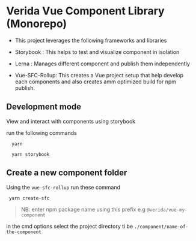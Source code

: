 # Verida Vue Component Library (Monorepo)

- This project leverages the following frameworks and libraries

- Storybook : This helps to test and visualize component in isolation

- Lerna : Manages different component and publish them independently

- Vue-SFC-Rollup: This creates a Vue project setup that help develop each components and also creates amm optimized build for npm publish.

## Development mode

View and interact with components using storybook

run the following commands

```
  yarn

  yarn storybook
```

## Create a new component folder

Using the `vue-sfc-rollup` run these command

```
 yarn create-sfc
```

> NB: enter npm package name using this prefix e.g `@verida/vue-my-component`

in the cmd options select the project directory ti be `./component/name-of-the-component`
